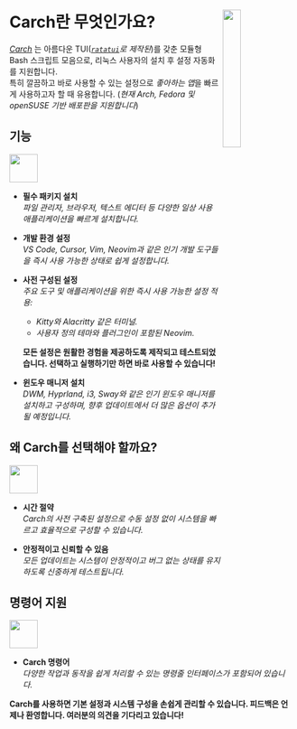 <h1></h1>
<img
  src="/carch.png"
  width="25%"
  align="right"
 />

<h1>Carch란 무엇인가요?</h1>

*[Carch](https://carch.chalisehari.com.np)* 는 아름다운 TUI(*[`ratatui`](https://github.com/ratatui-org/ratatui)로 제작된*)를 갖춘 모듈형 Bash 스크립트 모음으로, 리눅스 사용자의 설치 후 설정 자동화를 지원합니다.  
특히 깔끔하고 바로 사용할 수 있는 설정으로 *좋아하는 앱*을 빠르게 사용하고자 할 때 유용합니다. (*현재 Arch, Fedora 및 openSUSE 기반 배포판을 지원합니다*)

## 기능
<img src="https://img.icons8.com/?size=80&id=vSx5PNyFqTTo&format=png" width="50" /> 

- **필수 패키지 설치**  
  *파일 관리자, 브라우저, 텍스트 에디터 등 다양한 일상 사용 애플리케이션을 빠르게 설치합니다.*  

- **개발 환경 설정**  
  *VS Code, Cursor, Vim, Neovim과 같은 인기 개발 도구들을 즉시 사용 가능한 상태로 쉽게 설정합니다.*  

- **사전 구성된 설정**  
  *주요 도구 및 애플리케이션을 위한 즉시 사용 가능한 설정 적용:*  
  
  - *Kitty와 Alacritty 같은 터미널.*  
  - *사용자 정의 테마와 플러그인이 포함된 Neovim.*  
  
  **모든 설정은 원활한 경험을 제공하도록 제작되고 테스트되었습니다. 선택하고 실행하기만 하면 바로 사용할 수 있습니다!**

- **윈도우 매니저 설치**  
  *DWM, Hyprland, i3, Sway와 같은 인기 윈도우 매니저를 설치하고 구성하며, 향후 업데이트에서 더 많은 옵션이 추가될 예정입니다.*  

## 왜 Carch를 선택해야 할까요?
<img src="https://img.icons8.com/?size=80&id=111409&format=png" width="50" />

- **시간 절약**  
  *Carch의 사전 구축된 설정으로 수동 설정 없이 시스템을 빠르고 효율적으로 구성할 수 있습니다.*

- **안정적이고 신뢰할 수 있음**  
  *모든 업데이트는 시스템이 안정적이고 버그 없는 상태를 유지하도록 신중하게 테스트됩니다.*  

## 명령어 지원 
<img src="https://img.icons8.com/?size=80&id=114423&format=png" width="50" />

- **Carch 명령어**  
  *다양한 작업과 동작을 쉽게 처리할 수 있는 명령줄 인터페이스가 포함되어 있습니다.*  

**Carch를 사용하면 기본 설정과 시스템 구성을 손쉽게 관리할 수 있습니다. 피드백은 언제나 환영합니다. 여러분의 의견을 기다리고 있습니다!**